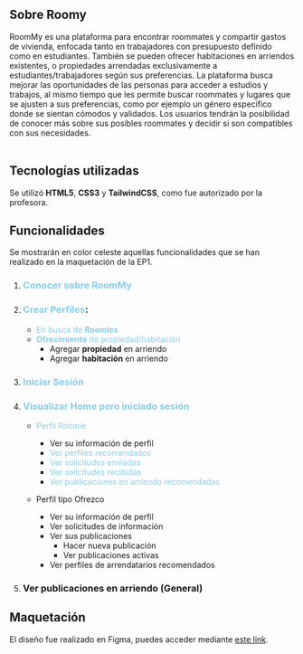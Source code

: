 ## **Sobre Roomy**

RoomMy es una plataforma para encontrar roommates y compartir gastos de vivienda, enfocada tanto en trabajadores con presupuesto definido como en estudiantes. 
También se pueden ofrecer habitaciones en arriendos existentes, o propiedades arrendadas exclusivamente a estudiantes/trabajadores según sus preferencias. La plataforma busca mejorar las oportunidades de las personas para acceder a estudios y trabajos, al mismo tiempo que les permite buscar roommates y lugares que se ajusten a sus preferencias, como por ejemplo un género específico donde se sientan cómodos y validados. 
Los usuarios tendrán la posibilidad de conocer más sobre sus posibles roommates y decidir si son compatibles con sus necesidades.   
<br>
## **Tecnologías utilizadas**

Se utilizó **HTML5**, **CSS3** y **TailwindCSS**, como fue autorizado por la profesora. 
<br>
## **Funcionalidades**

Se mostrarán en color celeste aquellas funcionalidades que se han realizado en la maquetación de la EP1.
1) ### <span style="color:skyblue">Conocer sobre RoomMy</span>
2) ### <span style="color:skyblue">Crear Perfiles</span>:
    *  <span style="color:skyblue">En busca de **Roomies**</span>
    *  <span style="color:skyblue">**Ofrecimiento** de propiedad/habitación</span>
        * Agregar **propiedad** en arriendo
        * Agregar **habitación** en arriendo
3) ### <span style="color:skyblue">Iniciar Sesión</span>
4) ### <span style="color:skyblue">Visualizar Home pero iniciado sesión</span>

    *   <span style="color:skyblue">Perfil Roomie</span>
        *   Ver su información de perfil
        *   <span style="color:skyblue">Ver perfiles recomendados</span>
        *   <span style="color:skyblue">Ver solicitudes enviadas</span>
        *   <span style="color:skyblue">Ver solicitudes recibidas</span>
        *   <span style="color:skyblue">Ver publicaciones en arriendo recomendadas</span>
        
    *   Perfil tipo Ofrezco   
        *   Ver su información de perfil
        *   Ver solicitudes de información
        *   Ver sus publicaciones
            *   Hacer nueva publicación
            *   Ver publicaciones activas
        *   Ver perfiles de arrendatarios recomendados
5) ### Ver publicaciones en arriendo (General)

## Maquetación
El diseño fue realizado en Figma, puedes acceder mediante [este link](https://www.figma.com/file/Wnk55t9fBHhpt2tAZjOA5P/RoomMy?node-id=262%3A86&t=jfNekj3H2HKhJAZ2-1).




